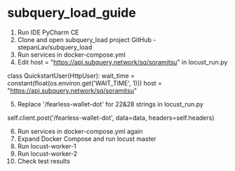 # subquery_load_guide
1. Run IDE PyCharm CE
2. Clone and open subquery_load project GitHub - stepanLav/subquery_load
3. Run services in docker-compose.yml
4. Edit host = "https://api.subquery.network/sq/soramitsu" in locust_run.py

class QuickstartUser(HttpUser):
    wait_time = constant(float(os.environ.get('WAIT_TIME', 1)))
    host = "https://api.subquery.network/sq/soramitsu"

5. Replace '/fearless-wallet-dot' for 22&28 strings in locust_run.py
   
self.client.post('/fearless-wallet-dot', data=data, headers=self.headers)

6. Run services in docker-compose.yml again
7. Expand Docker Compose and run locust master
8. Run locust-worker-1
9. Run locust-worker-2
10. Check test results
